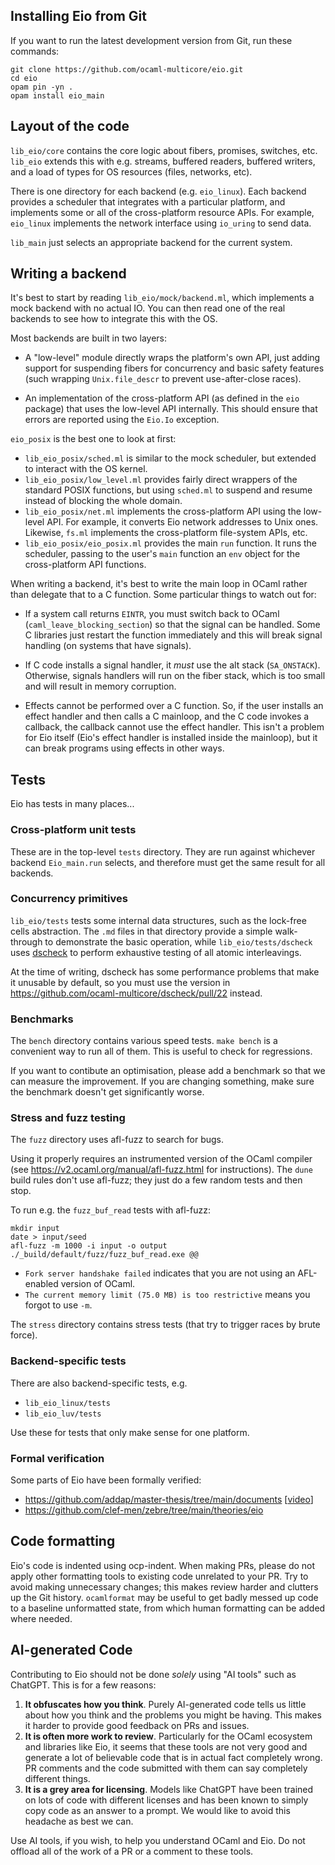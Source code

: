## Installing Eio from Git

If you want to run the latest development version from Git, run these commands:

```
git clone https://github.com/ocaml-multicore/eio.git
cd eio
opam pin -yn .
opam install eio_main
```

## Layout of the code

`lib_eio/core` contains the core logic about fibers, promises, switches, etc.
`lib_eio` extends this with e.g. streams, buffered readers, buffered writers,
and a load of types for OS resources (files, networks, etc).

There is one directory for each backend (e.g. `eio_linux`).
Each backend provides a scheduler that integrates with a particular platform,
and implements some or all of the cross-platform resource APIs.
For example, `eio_linux` implements the network interface using `io_uring` to send data.

`lib_main` just selects an appropriate backend for the current system.

## Writing a backend

It's best to start by reading `lib_eio/mock/backend.ml`, which implements a mock backend with no actual IO.
You can then read one of the real backends to see how to integrate this with the OS.

Most backends are built in two layers:

- A "low-level" module directly wraps the platform's own API, just adding support for suspending fibers for concurrency
  and basic safety features (such wrapping `Unix.file_descr` to prevent use-after-close races).

- An implementation of the cross-platform API (as defined in the `eio` package) that uses the low-level API internally.
  This should ensure that errors are reported using the `Eio.Io` exception.

`eio_posix` is the best one to look at first:

- `lib_eio_posix/sched.ml` is similar to the mock scheduler, but extended to interact with the OS kernel.
- `lib_eio_posix/low_level.ml` provides fairly direct wrappers of the standard POSIX functions,
  but using `sched.ml` to suspend and resume instead of blocking the whole domain.
- `lib_eio_posix/net.ml` implements the cross-platform API using the low-level API.
  For example, it converts Eio network addresses to Unix ones.
  Likewise, `fs.ml` implements the cross-platform file-system APIs, etc.
- `lib_eio_posix/eio_posix.ml` provides the main `run` function.
  It runs the scheduler, passing to the user's `main` function an `env` object for the cross-platform API functions.

When writing a backend, it's best to write the main loop in OCaml rather than delegate that to a C function.
Some particular things to watch out for:

- If a system call returns `EINTR`, you must switch back to OCaml
  (`caml_leave_blocking_section`) so that the signal can be handled. Some C
  libraries just restart the function immediately and this will break signal
  handling (on systems that have signals).

- If C code installs a signal handler, it *must* use the alt stack (`SA_ONSTACK`).
  Otherwise, signals handlers will run on the fiber stack, which is too small and will result in memory corruption.

- Effects cannot be performed over a C function.
  So, if the user installs an effect handler and then calls a C mainloop, and the C code invokes a callback,
  the callback cannot use the effect handler.
  This isn't a problem for Eio itself (Eio's effect handler is installed inside the mainloop),
  but it can break programs using effects in other ways.

## Tests

Eio has tests in many places...

### Cross-platform unit tests

These are in the top-level `tests` directory.
They are run against whichever backend `Eio_main.run` selects, and therefore must get the same result for all backends.

### Concurrency primitives

`lib_eio/tests` tests some internal data structures, such as the lock-free cells abstraction.
The `.md` files in that directory provide a simple walk-through to demonstrate the basic operation,
while `lib_eio/tests/dscheck` uses [dscheck][] to perform exhaustive testing of all atomic interleavings.

At the time of writing, dscheck has some performance problems that make it unusable by default, so
you must use the version in https://github.com/ocaml-multicore/dscheck/pull/22 instead.

### Benchmarks

The `bench` directory contains various speed tests.
`make bench` is a convenient way to run all of them.
This is useful to check for regressions.

If you want to contibute an optimisation, please add a benchmark so that we can measure the improvement.
If you are changing something, make sure the benchmark doesn't get significantly worse.

### Stress and fuzz testing

The `fuzz` directory uses afl-fuzz to search for bugs.

Using it properly requires an instrumented version of the OCaml compiler
(see https://v2.ocaml.org/manual/afl-fuzz.html for instructions).
The `dune` build rules don't use afl-fuzz; they just do a few random tests and then stop.

To run e.g. the `fuzz_buf_read` tests with afl-fuzz:

```
mkdir input
date > input/seed
afl-fuzz -m 1000 -i input -o output ./_build/default/fuzz/fuzz_buf_read.exe @@
```

- `Fork server handshake failed` indicates that you are not using an AFL-enabled version of OCaml.
- `The current memory limit (75.0 MB) is too restrictive` means you forgot to use `-m`.

The `stress` directory contains stress tests (that try to trigger races by brute force).

### Backend-specific tests

There are also backend-specific tests, e.g.

- `lib_eio_linux/tests`
- `lib_eio_luv/tests`

Use these for tests that only make sense for one platform.

### Formal verification

Some parts of Eio have been formally verified:

- https://github.com/addap/master-thesis/tree/main/documents [[video](https://discuss.ocaml.org/t/video-verifying-an-effect-based-cooperative-concurrency-scheduler-in-iris-by-adrian-dapprich/13825)]
- https://github.com/clef-men/zebre/tree/main/theories/eio

## Code formatting

Eio's code is indented using ocp-indent.
When making PRs, please do not apply other formatting tools to existing code unrelated to your PR.
Try to avoid making unnecessary changes; this makes review harder and clutters up the Git history.
`ocamlformat` may be useful to get badly messed up code to a baseline unformatted state,
from which human formatting can be added where needed.

## AI-generated Code

Contributing to Eio should not be done _solely_ using "AI tools" such as ChatGPT. This is for a few reasons:

1. **It obfuscates how you think**. Purely AI-generated code tells us little about how you think and the problems you might be having. This makes it harder to provide good feedback on PRs and issues.
2. **It is often more work to review**. Particularly for the OCaml ecosystem and libraries like Eio, it seems that these tools are not very good and generate a lot of believable code that is in actual fact completely wrong. PR comments and the code submitted with them can say completely different things.
3. **It is a grey area for licensing**. Models like ChatGPT have been trained on lots of code with different licenses and has been known to simply copy code as an answer to a prompt. We would like to avoid this headache as best we can.

Use AI tools, if you wish, to help you understand OCaml and Eio. Do not offload all of the work of a PR or a comment to these tools.

[dscheck]: https://github.com/ocaml-multicore/dscheck

